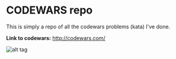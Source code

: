 # CODEWARS repo
This is simply a repo of all the codewars problems (kata) I've done.

**Link to codewars:** http://codewars.com/

![alt tag](https://assets-global.website-files.com/62462834c60df92621c6b5be/626057205c2e23f53af70d01_Codewars%20Open%20Graph.png)

